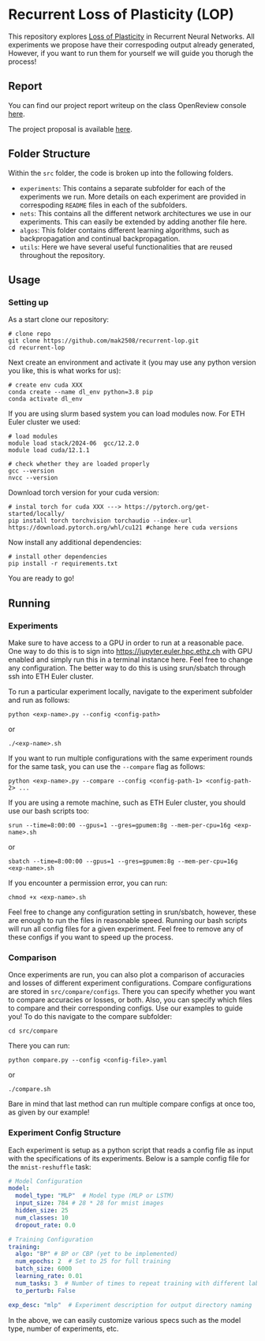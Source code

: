 # Recurrent Loss of Plasticity (LOP)

This repository explores [Loss of Plasticity](https://www.nature.com/articles/s41586-024-07711-7) in Recurrent Neural Networks. All experiments we propose have their correspoding output already generated, However, if you want to run them for yourself we will guide you thorugh the process!

## Report

You can find our project report writeup on the class OpenReview console [here](https://openreview.net/forum?id=0mXNceVrV2&referrer=%5BAuthor%20Console%5D(%2Fgroup%3Fid%3DETHz.ch%2F2024%2FCourse%2FDL_Reports_Early_Deadline%2FAuthors%23your-submissions)).

The project proposal is available [here](https://openreview.net/forum?id=HB0myU9MTK&referrer=%5BAuthor%20Console%5D(%2Fgroup%3Fid%3DETHz.ch%2F2024%2FCourse%2FDL_Early_Deadline%2FAuthors%23your-submissions)).

## Folder Structure
Within the `src` folder, the code is broken up into the following folders.

- `experiments`: This contains a separate subfolder for each of the experiments we run. More details on each experiment are provided in correspoding `README` files in each of the subfolders.
- `nets`: This contains all the different network architectures we use in our experiments. This can easily be extended by adding another file here.
- `algos`: This folder contains different learning algorithms, such as backpropagation and continual backpropagation.
- `utils`: Here we have several useful functionalities that are reused throughout the repository.

## Usage

### Setting up

As a start clone our repository:
```shell
# clone repo
git clone https://github.com/mak2508/recurrent-lop.git
cd recurrent-lop
```

Next create an environment and activate it (you may use any python version you like, this is what works for us):
```shell
# create env cuda XXX
conda create --name dl_env python=3.8 pip
conda activate dl_env
```

If you are using slurm based system you can load modules now. For ETH Euler cluster we used:
```shell
# load modules
module load stack/2024-06  gcc/12.2.0
module load cuda/12.1.1

# check whether they are loaded properly
gcc --version
nvcc --version
```

Download torch version for your cuda version:
```shell
# instal torch for cuda XXX ---> https://pytorch.org/get-started/locally/
pip install torch torchvision torchaudio --index-url https://download.pytorch.org/whl/cu121 #change here cuda versions
```

Now install any additional dependencies:
```shell
# install other dependencies
pip install -r requirements.txt
```

You are ready to go!

## Running

### Experiments

Make sure to have access to a GPU in order to run at a reasonable pace. One way to do this is to sign into https://jupyter.euler.hpc.ethz.ch with GPU enabled and simply run this in a terminal instance here. Feel free to change any configuration. The better way to do this is using srun/sbatch through ssh into ETH Euler cluster.

To run a particular experiment locally, navigate to the experiment subfolder and run as follows:

```shell
python <exp-name>.py --config <config-path>
```

or

```shell
./<exp-name>.sh
```

If you want to run multiple configurations with the same experiment rounds for the same task, you can use the `--compare` flag as follows:

```shell
python <exp-name>.py --compare --config <config-path-1> <config-path-2> ...
```

If you are using a remote machine, such as ETH Euler cluster, you should use our bash scripts too:

```shell
srun --time=8:00:00 --gpus=1 --gres=gpumem:8g --mem-per-cpu=16g <exp-name>.sh
```

or

```shell
sbatch --time=8:00:00 --gpus=1 --gres=gpumem:8g --mem-per-cpu=16g <exp-name>.sh
```

If you encounter a permission error, you can run:

```shell
chmod +x <exp-name>.sh
```

Feel free to change any configuration setting in srun/sbatch, however, these are enough to run the files in reasonable speed. Running our bash scripts will run all config files for a given experiment. Feel free to remove any of these configs if you want to speed up the process.

### Comparison

Once experiments are run, you can also plot a comparison of accuracies and losses of different experiment configurations. Compare configurations are stored in `src/compare/configs`. There you can specify whether you want to compare accuracies or losses, or both. Also, you can specify which files to compare and their corresponding configs. Use our examples to guide you! To do this navigate to the compare subfolder:

```shell
cd src/compare
```

There you can run:

```shell
python compare.py --config <config-file>.yaml
```

or

```shell
./compare.sh
```

Bare in mind that last method can run multiple compare configs at once too, as given by our example!

### Experiment Config Structure
Each experiment is setup as a python script that reads a config file as input with the specifications of its experiments. Below is a sample config file for the `mnist-reshuffle` task:

```yaml
# Model Configuration
model:
  model_type: "MLP"  # Model type (MLP or LSTM)
  input_size: 784 # 28 * 28 for mnist images
  hidden_size: 25
  num_classes: 10
  dropout_rate: 0.0

# Training Configuration
training:
  algo: "BP" # BP or CBP (yet to be implemented)
  num_epochs: 2  # Set to 25 for full training
  batch_size: 6000
  learning_rate: 0.01
  num_tasks: 3  # Number of times to repeat training with different label shufflings
  to_perturb: False

exp_desc: "mlp"  # Experiment description for output directory naming

```

In the above, we can easily customize various specs such as the model type, number of experiments, etc.
